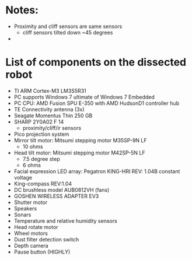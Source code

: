 # Notes:
- Proximity and cliff sensors are same sensors
  - cliff sensors tilted down ~45 degrees
- 

# List of components on the dissected robot
- TI ARM Cortex-M3 LM3S5R31
- PC supports Windows 7 ultimate of Windows 7 Embedded
- PC CPU: AMD Fusion SPU E-350 with AMD HudsonD1 controller hub
- TE Connectivity antenna (3x)
- Seagate Momentus Thin 250 GB
- SHARP 2Y0A02 F 14
  - proximity/cliff/ir sensors
- Pico projection system
- Mirror tilt motor: Mitsumi stepping motor M35SP-9N LF
  - 10 ohms
- Head tilt motor: Mitsumi stepping motor M42SP-5N LF
  - 7.5 degree step
  - 6 ohms
- Facial expression LED array: Pegatron KING-HRI REV: 1.04B constant voltage
- King-compass REV:1.04
- DC brushless model AUB0812VH (fans)
- GOSHEN WIRELESS ADAPTER EV3
- Shutter motor
- Speakers
- Sonars
- Temperature and relative humidity sensors
- Head rotate motor
- Wheel motors
- Dust filter detection switch
- Depth camera
- Pause button (HIGHLY)
